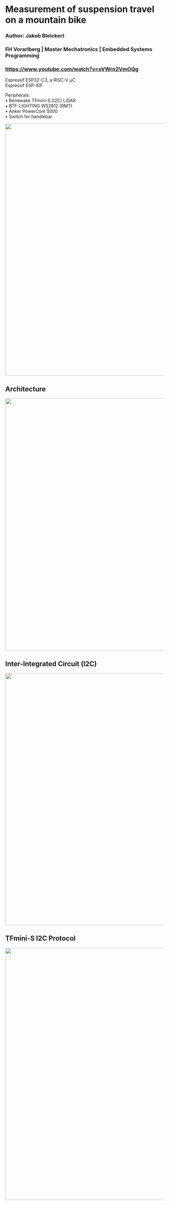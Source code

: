 # Measurement of suspension travel on a mountain bike
### Author: Jakob Bleickert

### FH Vorarlberg  | Master Mechatronics  |  Embedded Systems Programming  
### https://www.youtube.com/watch?v=sVWrn2VmOQg

<!---
| University:   | FH Vorarlberg           |
|:------------- |:------------------------|
| Study Program:| Master Mechatronics     |
| Course:  | Embedded Systems Programming |
--->

Espressif ESP32-C3, a RISC-V µC  
Espressif ESP-IDF  

Peripherals:  
• Benewake TFmini-S (I2C) LiDAR  
• BTF-LIGHTING WS2812 (RMT)  
• Anker PowerCore 5000  
• Switch for handlebar  

<img src="https://user-images.githubusercontent.com/83948109/227863946-8b258366-a156-44f4-8481-366031919b7c.jpg" width="800" >  

## Architecture
<img src="https://user-images.githubusercontent.com/83948109/227873650-37044dd7-bc47-49a5-8252-3c8ef7213183.jpg" width="800" >  

## Inter-Integrated Circuit (I2C)
<img src="https://user-images.githubusercontent.com/83948109/227903006-63868533-270d-4b96-a8d3-38a4141ebece.jpg" width="800" >  

## TFmini-S I2C Protocol
<img src="https://user-images.githubusercontent.com/83948109/227797546-5df2627a-cb5a-4f19-8383-0aaf8ab09ded.JPG" width="800" >  
